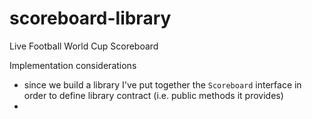 # scoreboard-library
Live Football World Cup Scoreboard

Implementation considerations
* since we build a library I've put together the `Scoreboard` interface in order to define library contract (i.e. public methods it provides)
* 